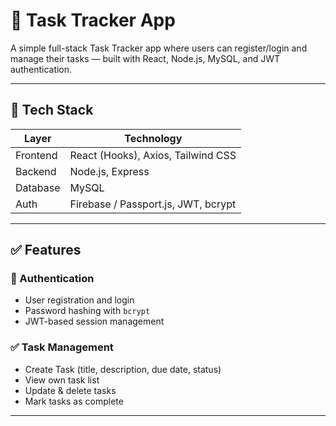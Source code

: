 # 📝 Task Tracker App

A simple full-stack Task Tracker app where users can register/login and manage their tasks — built with React, Node.js, MySQL, and JWT authentication.

---

## 🚀 Tech Stack

| Layer     | Technology             |
|-----------|------------------------|
| Frontend  | React (Hooks), Axios, Tailwind CSS |
| Backend   | Node.js, Express       |
| Database  | MySQL                  |
| Auth      | Firebase / Passport.js, JWT, bcrypt |

---

## ✅ Features

### 🔐 Authentication
- User registration and login
- Password hashing with `bcrypt`
- JWT-based session management

### ✅ Task Management
- Create Task (title, description, due date, status)
- View own task list
- Update & delete tasks
- Mark tasks as complete

---


